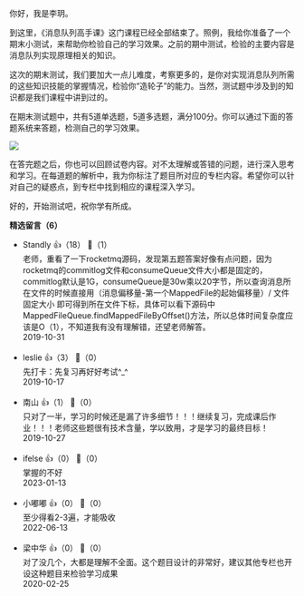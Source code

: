 你好，我是李玥。

到这里，《消息队列高手课》这门课程已经全部结束了。照例，我给你准备了一个期末小测试，来帮助你检验自己的学习效果。之前的期中测试，检验的主要内容是消息队列实现原理相关的知识。

这次的期末测试，我们要加大一点儿难度，考察更多的，是你对实现消息队列所需的这些知识技能的掌握情况，检验你“造轮子”的能力。当然，测试题中涉及到的知识都是我们课程中讲到过的。

在期末测试题中，共有5道单选题，5道多选题，满分100分。你可以通过下面的答题系统来答题，检测自己的学习效果。

[![](https://static001.geekbang.org/resource/image/28/a4/28d1be62669b4f3cc01c36466bf811a4.png?wh=1142%2A201)](http://time.geekbang.org/quiz/intro?act_id=60&exam_id=68)

在答完题之后，你也可以回顾试卷内容。对不太理解或答错的问题，进行深入思考和学习。在每道题的解析中，我为你标注了题目所对应的专栏内容。希望你可以针对自己的疑惑点，到专栏中找到相应的课程深入学习。

好的，开始测试吧，祝你学有所成。
<div><strong>精选留言（6）</strong></div><ul>
<li><span>Standly</span> 👍（18） 💬（1）<div>老师，重看了一下rocketmq源码，发现第五题答案好像有点问题，因为rocketmq的commitlog文件和consumeQueue文件大小都是固定的，commitlog默认是1G，consumeQueue是30w乘以20字节，所以查询消息所在文件的时候直接用（消息偏移量-第一个MappedFile的起始偏移量）&#47; 文件固定大小 即可得到所在文件下标，具体可以看下源码中MappedFileQueue.findMappedFileByOffset()方法，所以总体时间复杂度应该是O（1），不知道我有没有理解错，还望老师解答。</div>2019-10-31</li><br/><li><span>leslie</span> 👍（3） 💬（0）<div>先打卡：先复习再好好考试^_^</div>2019-10-17</li><br/><li><span>南山</span> 👍（1） 💬（0）<div> 只对了一半，学习的时候还是漏了许多细节！！！继续复习，完成课后作业！！！老师这些题很有技术含量，学以致用，才是学习的最终目标！</div>2019-10-27</li><br/><li><span>ifelse</span> 👍（0） 💬（0）<div>掌握的不好</div>2023-01-13</li><br/><li><span>小嘟嘟</span> 👍（0） 💬（0）<div>至少得看2-3遍，才能吸收</div>2022-06-13</li><br/><li><span>梁中华</span> 👍（0） 💬（0）<div>对了没几个，大都是理解不全面。这个题目设计的非常好，建议其他专栏也开设这种题目来检验学习成果</div>2020-02-25</li><br/>
</ul>